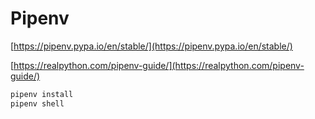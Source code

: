 # Pipenv

[https://pipenv.pypa.io/en/stable/](https://pipenv.pypa.io/en/stable/)

[https://realpython.com/pipenv-guide/](https://realpython.com/pipenv-guide/)

```bash
pipenv install
pipenv shell
```